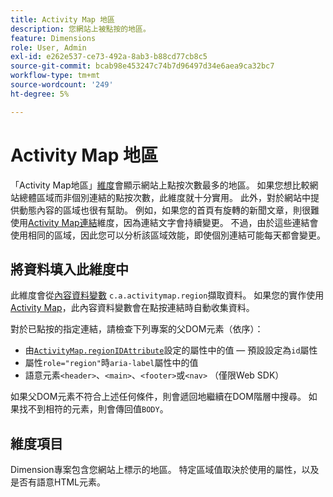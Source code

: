 ```yaml
---
title: Activity Map 地區
description: 您網站上被點按的地區。
feature: Dimensions
role: User, Admin
exl-id: e262e537-ce73-492a-8ab3-b88cd77cb8c5
source-git-commit: bcab98e453247c74b7d96497d34e6aea9ca32bc7
workflow-type: tm+mt
source-wordcount: '249'
ht-degree: 5%

---
```


# Activity Map 地區

「Activity Map地區」[維度](overview.md)會顯示網站上點按次數最多的地區。 如果您想比較網站總體區域而非個別連結的點按次數，此維度就十分實用。 此外，對於網站中提供動態內容的區域也很有幫助。 例如，如果您的首頁有旋轉的新聞文章，則很難使用[Activity Map連結](activity-map-link.md)維度，因為連結文字會持續變更。 不過，由於這些連結會使用相同的區域，因此您可以分析該區域效能，即使個別連結可能每天都會變更。

## 將資料填入此維度中

此維度會從[內容資料變數](/help/implement/vars/page-vars/contextdata.md) `c.a.activitymap.region`擷取資料。 如果您的實作使用[Activity Map](/help/analyze/activity-map/overview.md)，此內容資料變數會在點按連結時自動收集資料。

對於已點按的指定連結，請檢查下列專案的父DOM元素（依序）：

* 由[`ActivityMap.regionIDAttribute`](/help/implement/vars/config-vars/activitymap-regionidattribute.md)設定的屬性中的值 — 預設設定為`id`屬性
* 屬性`role="region"`時`aria-label`屬性中的值
* 語意元素`<header>`、`<main>`、`<footer>`或`<nav>` （僅限Web SDK）

如果父DOM元素不符合上述任何條件，則會遞回地繼續在DOM階層中搜尋。 如果找不到相符的元素，則會傳回值`BODY`。

## 維度項目

Dimension專案包含您網站上標示的地區。 特定區域值取決於使用的屬性，以及是否有語意HTML元素。
